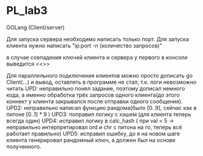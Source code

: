 # PL_lab3
GOLang (Client/server)

Для запуска сервера необходимо написать только порт.
Для запуска клиента нужно написать "ip:port -n (количество запросов)"

в случае совпадения ключей клиента и сервера у первого в консоли выведится <<<Key match>>>
  
Для параллельного подключения клиентов можно просто дописать go Client(...) и вывод, оставлять в программе не стал, т.к. логи невозможно читать
UPD: неправильно понял задание, поэтому дописал немного кода, а именно обработка трёх запросов одного клиента(до этого коннект у клиента закрывался после отправки одного сообщения).
UPD2: неправильно написал функцию рандома(было [0..9], сейчас как в питоне [0..1] * 9 )
UPD3: поправил логику с хэшем (для клиента теперь всегда один)
UPD4: исправил логику в calc_hash ( при val = 5 ->  неправильно интерпретировал ord и chr с питона на го, теперь всё работает правильно)
UPD5: исправил ошибку, до я на новом шаге клиента генерировал рандомный ключ, а должен был на основе полученного.
